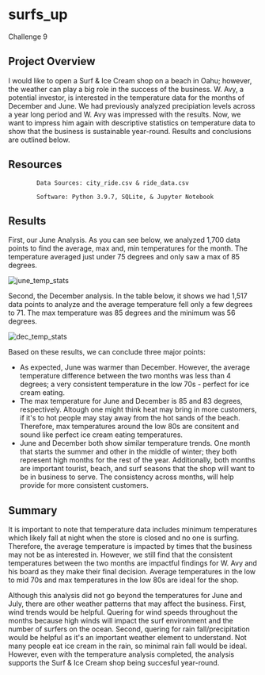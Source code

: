 # surfs_up
  Challenge 9

## Project Overview
I would like to open a Surf & Ice Cream shop on a beach in Oahu; however, the weather can play a big role in the success of the business. W. Avy, a potential investor, is interested in the temperature data for the months of December and June. We had previously analyzed precipiation levels across a year long period and W. Avy was impressed with the results. Now, we want to impress him again with descriptive statistics on temperature data to show that the business is sustainable year-round. Results and conclusions are outlined below.

## Resources
            Data Sources: city_ride.csv & ride_data.csv
            
            Software: Python 3.9.7, SQLite, & Jupyter Notebook
## Results
First, our June Analysis. As you can see below, we analyzed 1,700 data points to find the average, max and, min temperatures for the month. The temperature averaged just under 75 degrees and only saw a max of 85 degrees. 

![june_temp_stats](https://user-images.githubusercontent.com/96352625/156905717-07a7987d-83ba-4a59-8313-605f32af66a1.png)

Second, the December analysis. In the table below, it shows we had 1,517 data points to analyze and the average temperature fell only a few degrees to 71. The max temperature was 85 degrees and the minimum was 56 degrees. 

![dec_temp_stats](https://user-images.githubusercontent.com/96352625/156905722-6db67cfb-fe53-4e35-981a-9a19275c5b64.png)

Based on these results, we can conclude three major points:
* As expected, June was warmer than December. However, the average temperature difference between the two months was less than 4 degrees; a very consistent temperature in the low 70s - perfect for ice cream eating.
* The max temperature for June and December is 85 and 83 degrees, respectively. Altough one might think heat may bring in more customers, if it's to hot people may stay away from the hot sands of the beach. Therefore, max temperatures around the low 80s are consitent and sound like perfect ice cream eating temperatures. 
* June and December both show similar temperature trends. One month that starts the summer and other in the middle of winter; they both represent high months for the rest of the year. Additionally, both months are important tourist, beach, and surf seasons that the shop will want to be in business to serve. The consistency across months, will help provide for more consistent customers. 

## Summary
It is important to note that temperature data includes minimum temperatures which likely fall at night when the store is closed and no one is surfing. Therefore, the average temperature is impacted by times that the business may not be as interested in. However, we still find that the consistent temperatures between the two months are impactful findings for W. Avy and his board as they make their final decision. Average temperatures in the low to mid 70s and max temperatures in the low 80s are ideal for the shop.

Although this analysis did not go beyond the temperatures for June and July, there are other weather patterns that may affect the business. First, wind trends would be helpful. Quering for wind speeds throughout the months because high winds will impact the surf environment and the number of surfers on the ocean. Second, quering for rain fall/precipitation would be helpful as it's an important weather element to understand. Not many people eat ice cream in the rain, so minimal rain fall would be ideal. However, even with the temperature analysis completed, the analysis supports the Surf & Ice Cream shop being succesful year-round.
